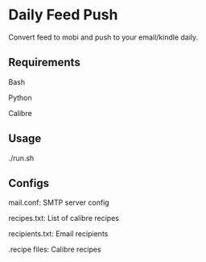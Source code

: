 Daily Feed Push
===============

Convert feed to mobi and push to your email/kindle daily.


Requirements
------------
Bash

Python

Calibre


Usage
-----
./run.sh


Configs
-------
mail.conf: SMTP server config

recipes.txt: List of calibre recipes

recipients.txt: Email recipients

.recipe files: Calibre recipes

